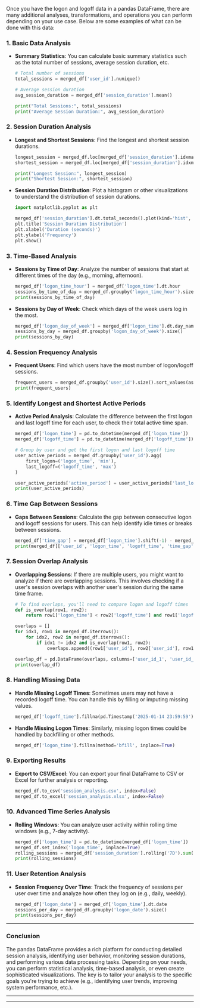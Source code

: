 Once you have the logon and logoff data in a pandas DataFrame, there are many additional analyses, transformations, and operations you can perform depending on your use case. Below are some examples of what can be done with this data:

### 1. **Basic Data Analysis**
   - **Summary Statistics**: You can calculate basic summary statistics such as the total number of sessions, average session duration, etc.
     ```python
     # Total number of sessions
     total_sessions = merged_df['user_id'].nunique()
     
     # Average session duration
     avg_session_duration = merged_df['session_duration'].mean()
     
     print("Total Sessions:", total_sessions)
     print("Average Session Duration:", avg_session_duration)
     ```

### 2. **Session Duration Analysis**
   - **Longest and Shortest Sessions**: Find the longest and shortest session durations.
     ```python
     longest_session = merged_df.loc[merged_df['session_duration'].idxmax()]
     shortest_session = merged_df.loc[merged_df['session_duration'].idxmin()]
     
     print("Longest Session:", longest_session)
     print("Shortest Session:", shortest_session)
     ```

   - **Session Duration Distribution**: Plot a histogram or other visualizations to understand the distribution of session durations.
     ```python
     import matplotlib.pyplot as plt

     merged_df['session_duration'].dt.total_seconds().plot(kind='hist', bins=10)
     plt.title('Session Duration Distribution')
     plt.xlabel('Duration (seconds)')
     plt.ylabel('Frequency')
     plt.show()
     ```

### 3. **Time-Based Analysis**
   - **Sessions by Time of Day**: Analyze the number of sessions that start at different times of the day (e.g., morning, afternoon).
     ```python
     merged_df['logon_time_hour'] = merged_df['logon_time'].dt.hour
     sessions_by_time_of_day = merged_df.groupby('logon_time_hour').size()
     print(sessions_by_time_of_day)
     ```

   - **Sessions by Day of Week**: Check which days of the week users log in the most.
     ```python
     merged_df['logon_day_of_week'] = merged_df['logon_time'].dt.day_name()
     sessions_by_day = merged_df.groupby('logon_day_of_week').size()
     print(sessions_by_day)
     ```

### 4. **Session Frequency Analysis**
   - **Frequent Users**: Find which users have the most number of logon/logoff sessions.
     ```python
     frequent_users = merged_df.groupby('user_id').size().sort_values(ascending=False)
     print(frequent_users)
     ```

### 5. **Identify Longest and Shortest Active Periods**
   - **Active Period Analysis**: Calculate the difference between the first logon and last logoff time for each user, to check their total active time span.
     ```python
     merged_df['logon_time'] = pd.to_datetime(merged_df['logon_time'])
     merged_df['logoff_time'] = pd.to_datetime(merged_df['logoff_time'])

     # Group by user and get the first logon and last logoff time
     user_active_periods = merged_df.groupby('user_id').agg(
         first_logon=('logon_time', 'min'),
         last_logoff=('logoff_time', 'max')
     )

     user_active_periods['active_period'] = user_active_periods['last_logoff'] - user_active_periods['first_logon']
     print(user_active_periods)
     ```

### 6. **Time Gap Between Sessions**
   - **Gaps Between Sessions**: Calculate the gap between consecutive logon and logoff sessions for users. This can help identify idle times or breaks between sessions.
     ```python
     merged_df['time_gap'] = merged_df['logon_time'].shift(-1) - merged_df['logoff_time']
     print(merged_df[['user_id', 'logon_time', 'logoff_time', 'time_gap']])
     ```

### 7. **Session Overlap Analysis**
   - **Overlapping Sessions**: If there are multiple users, you might want to analyze if there are overlapping sessions. This involves checking if a user's session overlaps with another user's session during the same time frame.
     ```python
     # To find overlaps, you'll need to compare logon and logoff times
     def is_overlap(row1, row2):
         return row1['logon_time'] < row2['logoff_time'] and row1['logoff_time'] > row2['logon_time']

     overlaps = []
     for idx1, row1 in merged_df.iterrows():
         for idx2, row2 in merged_df.iterrows():
             if idx1 != idx2 and is_overlap(row1, row2):
                 overlaps.append((row1['user_id'], row2['user_id'], row1['logon_time'], row1['logoff_time'], row2['logon_time'], row2['logoff_time']))
     
     overlap_df = pd.DataFrame(overlaps, columns=['user_id_1', 'user_id_2', 'logon_1', 'logoff_1', 'logon_2', 'logoff_2'])
     print(overlap_df)
     ```

### 8. **Handling Missing Data**
   - **Handle Missing Logoff Times**: Sometimes users may not have a recorded logoff time. You can handle this by filling or imputing missing values.
     ```python
     merged_df['logoff_time'].fillna(pd.Timestamp('2025-01-14 23:59:59'), inplace=True)
     ```

   - **Handle Missing Logon Times**: Similarly, missing logon times could be handled by backfilling or other methods.
     ```python
     merged_df['logon_time'].fillna(method='bfill', inplace=True)
     ```

### 9. **Exporting Results**
   - **Export to CSV/Excel**: You can export your final DataFrame to CSV or Excel for further analysis or reporting.
     ```python
     merged_df.to_csv('session_analysis.csv', index=False)
     merged_df.to_excel('session_analysis.xlsx', index=False)
     ```

### 10. **Advanced Time Series Analysis**
   - **Rolling Windows**: You can analyze user activity within rolling time windows (e.g., 7-day activity).
     ```python
     merged_df['logon_time'] = pd.to_datetime(merged_df['logon_time'])
     merged_df.set_index('logon_time', inplace=True)
     rolling_sessions = merged_df['session_duration'].rolling('7D').sum()
     print(rolling_sessions)
     ```

### 11. **User Retention Analysis**
   - **Session Frequency Over Time**: Track the frequency of sessions per user over time and analyze how often they log on (e.g., daily, weekly).
     ```python
     merged_df['logon_date'] = merged_df['logon_time'].dt.date
     sessions_per_day = merged_df.groupby('logon_date').size()
     print(sessions_per_day)
     ```

---

### Conclusion
The pandas DataFrame provides a rich platform for conducting detailed session analysis, identifying user behavior, monitoring session durations, and performing various data processing tasks. Depending on your needs, you can perform statistical analysis, time-based analysis, or even create sophisticated visualizations. The key is to tailor your analysis to the specific goals you're trying to achieve (e.g., identifying user trends, improving system performance, etc.).


---
---


